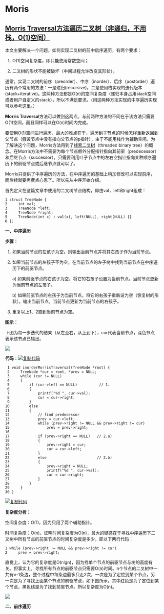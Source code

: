 # Moris

##  [Morris Traversal方法遍历二叉树（非递归，不用栈，O\(1\)空间）](https://www.cnblogs.com/AnnieKim/archive/2013/06/15/MorrisTraversal.html)

本文主要解决一个问题，如何实现二叉树的前中后序遍历，有两个要求：

1. O\(1\)空间复杂度，即只能使用常数空间；

2. 二叉树的形状不能被破坏（中间过程允许改变其形状）。

通常，实现二叉树的前序（preorder）、中序（inorder）、后序（postorder）遍历有两个常用的方法：一是递归\(recursive\)，二是使用栈实现的迭代版本\(stack+iterative\)。这两种方法都是O\(n\)的空间复杂度（递归本身占用stack空间或者用户自定义的stack），所以不满足要求。（用这两种方法实现的中序遍历实现可以参考[这里](https://github.com/AnnieKim/LeetCode/blob/master/BinaryTreeInorderTraversal.h)。）

**Morris Traversal**方法可以做到这两点，与前两种方法的不同在于该方法只需要O\(1\)空间，而且同样可以在O\(n\)时间内完成。

要使用O\(1\)空间进行遍历，最大的难点在于，遍历到子节点的时候怎样重新返回到父节点（假设节点中没有指向父节点的p指针），由于不能用栈作为辅助空间。为了解决这个问题，Morris方法用到了[线索二叉树](http://en.wikipedia.org/wiki/Threaded_binary_tree#The_array_of_Inorder_traversal)（threaded binary tree）的概念。在Morris方法中不需要为每个节点额外分配指针指向其前驱（predecessor）和后继节点（successor），只需要利用叶子节点中的左右空指针指向某种顺序遍历下的前驱节点或后继节点就可以了。

Morris只提供了中序遍历的方法，在中序遍历的基础上稍加修改可以实现前序，而后续就要再费点心思了。所以先从中序开始介绍。

首先定义在这篇文章中使用的二叉树节点结构，即由val，left和right组成：

```text
1 struct TreeNode {
2     int val;
3     TreeNode *left;
4     TreeNode *right;
5     TreeNode(int x) : val(x), left(NULL), right(NULL) {}
6 };
```

**一、中序遍历**

**步骤：**

1. 如果当前节点的左孩子为空，则输出当前节点并将其右孩子作为当前节点。

2. 如果当前节点的左孩子不为空，在当前节点的左子树中找到当前节点在中序遍历下的前驱节点。

   a\) 如果前驱节点的右孩子为空，将它的右孩子设置为当前节点。当前节点更新为当前节点的左孩子。

   b\) 如果前驱节点的右孩子为当前节点，将它的右孩子重新设为空（恢复树的形状）。输出当前节点。当前节点更新为当前节点的右孩子。

3. 重复以上1、2直到当前节点为空。

**图示：**

下图为每一步迭代的结果（从左至右，从上到下），cur代表当前节点，深色节点表示该节点已输出。

![](https://images0.cnblogs.com/blog/300640/201306/14214057-7cc645706e7741e3b5ed62b320000354.jpg)

**代码：**[![&#x590D;&#x5236;&#x4EE3;&#x7801;](https://common.cnblogs.com/images/copycode.gif)](javascript:void%280%29;)

```text
 1 void inorderMorrisTraversal(TreeNode *root) {
 2     TreeNode *cur = root, *prev = NULL;
 3     while (cur != NULL)
 4     {
 5         if (cur->left == NULL)          // 1.
 6         {
 7             printf("%d ", cur->val);
 8             cur = cur->right;
 9         }
10         else
11         {
12             // find predecessor
13             prev = cur->left;
14             while (prev->right != NULL && prev->right != cur)
15                 prev = prev->right;
16 
17             if (prev->right == NULL)   // 2.a)
18             {
19                 prev->right = cur;
20                 cur = cur->left;
21             }
22             else                       // 2.b)
23             {
24                 prev->right = NULL;
25                 printf("%d ", cur->val);
26                 cur = cur->right;
27             }
28         }
29     }
30 }
```

[![&#x590D;&#x5236;&#x4EE3;&#x7801;](https://common.cnblogs.com/images/copycode.gif)](javascript:void%280%29;)

**复杂度分析：**

空间复杂度：O\(1\)，因为只用了两个辅助指针。

时间复杂度：O\(n\)。证明时间复杂度为O\(n\)，最大的疑惑在于寻找中序遍历下二叉树中所有节点的前驱节点的时间复杂度是多少，即以下两行代码：

```text
1 while (prev->right != NULL && prev->right != cur)
2     prev = prev->right;
```

直觉上，认为它的复杂度是O\(nlgn\)，因为找单个节点的前驱节点与树的高度有关。但事实上，寻找所有节点的前驱节点只需要O\(n\)时间。n个节点的二叉树中一共有n-1条边，整个过程中每条边最多只走2次，一次是为了定位到某个节点，另一次是为了寻找上面某个节点的前驱节点，如下图所示，其中红色是为了定位到某个节点，黑色线是为了找到前驱节点。所以复杂度为O\(n\)。

![](https://images0.cnblogs.com/blog/300640/201306/15150628-5285f29bab234750a62e2309394b6e14.jpg)

**二、前序遍历**



